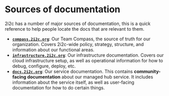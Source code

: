 # Sources of documentation

2i2c has a number of major sources of documentation, this is a quick reference to help people locate the docs that are relevant to them.

- [**`compass.2i2c.org`**](https://compass.2i2c.org): Our Team Compass, the source of truth for our organization.
  Covers 2i2c-wide policy, strategy, structure, and information about our functional areas.
- [**`infrastructure.2i2c.org`**](https://infrastructure.2i2c.org): Our infrastructure documentation.
  Covers our cloud infrastructure setup, as well as operational information for how to debug, configure, deploy, etc.
- [**`docs.2i2c.org`**](https://docs.2i2.corg): Our service documentation.
  This contains **community-facing documentation** about our managed hub service.
  It includes information about the service itself, as well as user-facing documentation for how to do certain things.
